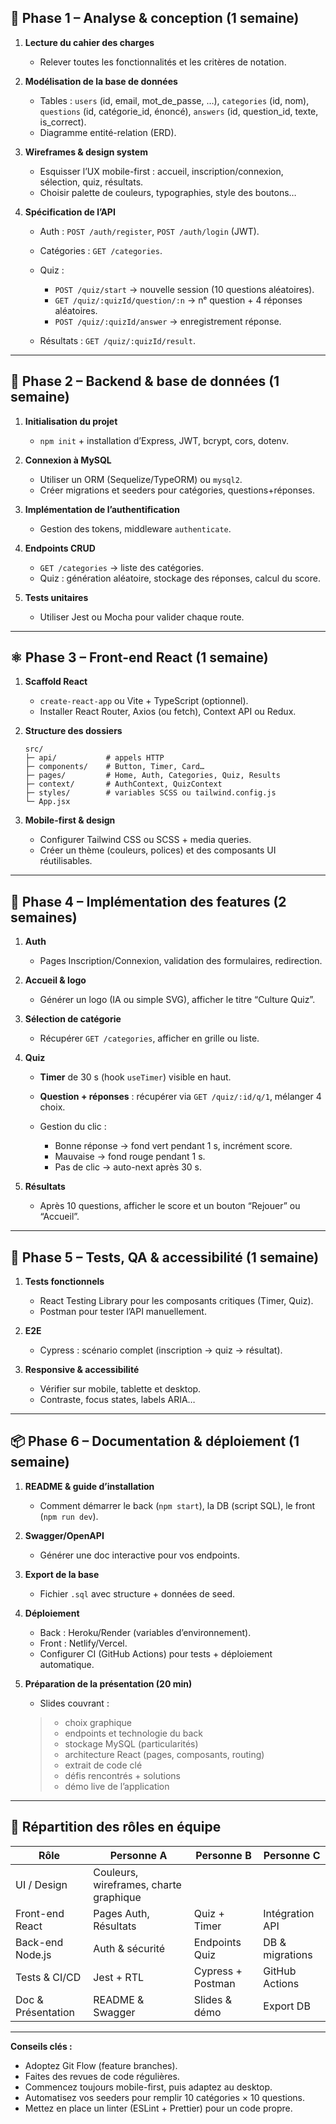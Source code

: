 ## 📅 Phase 1 – Analyse & conception (1 semaine)

1. **Lecture du cahier des charges**

   * Relever toutes les fonctionnalités et les critères de notation.
2. **Modélisation de la base de données**

   * Tables : `users` (id, email, mot\_de\_passe, …), `categories` (id, nom), `questions` (id, catégorie\_id, énoncé), `answers` (id, question\_id, texte, is\_correct).
   * Diagramme entité-relation (ERD).
3. **Wireframes & design system**

   * Esquisser l’UX mobile-first : accueil, inscription/connexion, sélection, quiz, résultats.
   * Choisir palette de couleurs, typographies, style des boutons…
4. **Spécification de l’API**

   * Auth : `POST /auth/register`, `POST /auth/login` (JWT).
   * Catégories : `GET /categories`.
   * Quiz :

     * `POST /quiz/start` → nouvelle session (10 questions aléatoires).
     * `GET /quiz/:quizId/question/:n` → nᵉ question + 4 réponses aléatoires.
     * `POST /quiz/:quizId/answer` → enregistrement réponse.
   * Résultats : `GET /quiz/:quizId/result`.

---

## 🔧 Phase 2 – Backend & base de données (1 semaine)

1. **Initialisation du projet**

   * `npm init` + installation d’Express, JWT, bcrypt, cors, dotenv.
2. **Connexion à MySQL**

   * Utiliser un ORM (Sequelize/TypeORM) ou `mysql2`.
   * Créer migrations et seeders pour catégories, questions+réponses.
3. **Implémentation de l’authentification**

   * Gestion des tokens, middleware `authenticate`.
4. **Endpoints CRUD**

   * `GET /categories` → liste des catégories.
   * Quiz : génération aléatoire, stockage des réponses, calcul du score.
5. **Tests unitaires**

   * Utiliser Jest ou Mocha pour valider chaque route.

---

## ⚛️ Phase 3 – Front-end React (1 semaine)

1. **Scaffold React**

   * `create-react-app` ou Vite + TypeScript (optionnel).
   * Installer React Router, Axios (ou fetch), Context API ou Redux.
2. **Structure des dossiers**

   ```
   src/
   ├─ api/           # appels HTTP
   ├─ components/    # Button, Timer, Card…
   ├─ pages/         # Home, Auth, Categories, Quiz, Results
   ├─ context/       # AuthContext, QuizContext
   ├─ styles/        # variables SCSS ou tailwind.config.js
   └─ App.jsx
   ```
3. **Mobile-first & design**

   * Configurer Tailwind CSS ou SCSS + media queries.
   * Créer un thème (couleurs, polices) et des composants UI réutilisables.

---

## 🚀 Phase 4 – Implémentation des features (2 semaines)

1. **Auth**

   * Pages Inscription/Connexion, validation des formulaires, redirection.
2. **Accueil & logo**

   * Générer un logo (IA ou simple SVG), afficher le titre “Culture Quiz”.
3. **Sélection de catégorie**

   * Récupérer `GET /categories`, afficher en grille ou liste.
4. **Quiz**

   * **Timer** de 30 s (hook `useTimer`) visible en haut.
   * **Question + réponses** : récupérer via `GET /quiz/:id/q/1`, mélanger 4 choix.
   * Gestion du clic :

     * Bonne réponse → fond vert pendant 1 s, incrément score.
     * Mauvaise → fond rouge pendant 1 s.
     * Pas de clic → auto-next après 30 s.
5. **Résultats**

   * Après 10 questions, afficher le score et un bouton “Rejouer” ou “Accueil”.

---

## 🧪 Phase 5 – Tests, QA & accessibilité (1 semaine)

1. **Tests fonctionnels**

   * React Testing Library pour les composants critiques (Timer, Quiz).
   * Postman pour tester l’API manuellement.
2. **E2E**

   * Cypress : scénario complet (inscription → quiz → résultat).
3. **Responsive & accessibilité**

   * Vérifier sur mobile, tablette et desktop.
   * Contraste, focus states, labels ARIA…

---

## 📦 Phase 6 – Documentation & déploiement (1 semaine)

1. **README & guide d’installation**

   * Comment démarrer le back (`npm start`), la DB (script SQL), le front (`npm run dev`).
2. **Swagger/OpenAPI**

   * Générer une doc interactive pour vos endpoints.
3. **Export de la base**

   * Fichier `.sql` avec structure + données de seed.
4. **Déploiement**

   * Back : Heroku/Render (variables d’environnement).
   * Front : Netlify/Vercel.
   * Configurer CI (GitHub Actions) pour tests + déploiement automatique.
5. **Préparation de la présentation (20 min)**

   * Slides couvrant :

   > - choix graphique
   > - endpoints et technologie du back
   > - stockage MySQL (particularités)
   > - architecture React (pages, composants, routing)
   > - extrait de code clé
   > - défis rencontrés + solutions
   > - démo live de l’application

---

## 🤝 Répartition des rôles en équipe

| Rôle               | Personne A                             | Personne B        | Personne C      |
| ------------------ | -------------------------------------- | ----------------- | --------------- |
| UI / Design        | Couleurs, wireframes, charte graphique |                   |                 |
| Front-end React    | Pages Auth, Résultats                  | Quiz + Timer      | Intégration API |
| Back-end Node.js   | Auth & sécurité                        | Endpoints Quiz    | DB & migrations |
| Tests & CI/CD      | Jest + RTL                             | Cypress + Postman | GitHub Actions  |
| Doc & Présentation | README & Swagger                       | Slides & démo     | Export DB       |

---

**Conseils clés :**

* Adoptez Git Flow (feature branches).
* Faites des revues de code régulières.
* Commencez toujours mobile-first, puis adaptez au desktop.
* Automatisez vos seeders pour remplir 10 catégories × 10 questions.
* Mettez en place un linter (ESLint + Prettier) pour un code propre.
